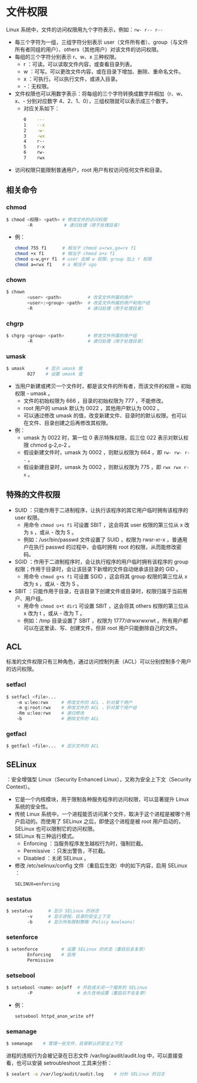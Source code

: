 # 文件权限

Linux 系统中，文件的访问权限用九个字符表示，例如：`rw- r-- r--`
- 每三个字符为一组，三组字符分别表示 user（文件所有者）、group（与文件所有者同组的用户）、others（其他用户）对该文件的访问权限。
- 每组的三个字符分别表示 r、w、x 三种权限。
  - r ：可读。可以读取文件内容，或查看目录列表。
  - w ：可写。可以更改文件内容，或在目录下增加、删除、重命名文件。
  - x ：可执行。可以执行文件，或进入目录。
  - -：无权限。
- 文件权限也可以用数字表示：将每组的三个字符转换成数字并相加（r、w、x、- 分别对应数字 4、2、1、0），三组权限就可以表示成三个数字。
  - 对应关系如下：
    ```sh
    0    ---
    1    --x
    2    -w-
    3    -wx
    4    r--
    5    r-x
    6    rw-
    7    rwx
    ```
- 访问权限只能限制普通用户，root 用户有权访问任何文件和目录。

## 相关命令

### chmod

```sh
$ chmod <权限> <path> # 修改文件的访问权限
        -R            # 递归处理（用于处理目录）
```
- 例：
    ```sh
    chmod 755 f1      # 相当于 chmod u=rwx,go=rx f1
    chmod +x f1       # 相当于 chmod a+x f1
    chmod u-w,g+r f1  # user 去掉 w 权限，group 加上 r 权限
    chmod a=rwx f1    # a 相当于 ugo
    ```

### chown

```sh
$ chown
        <user> <path>          # 改变文件所属的用户
        <user>:<group> <path>  # 改变文件所属的用户和用户组
        -R                     # 递归处理（用于处理目录）
```

### chgrp

```sh
$ chgrp <group> <path>         # 修改文件所属的用户组
        -R                     # 递归处理（用于处理目录）
```

### umask

```sh
$ umask        # 显示 umask 值
        027    # 设置 umask 值
```
- 当用户新建或拷贝一个文件时，都是该文件的所有者，而该文件的权限 = 初始权限 - umask 。
  - 文件的初始权限为 666 ，目录的初始权限为 777 ，不能修改。
  - root 用户的 umask 默认为 0022 ，其他用户默认为 0002 。
  - 可以通过修改 umask 的值，改变新建文件、目录时的默认权限。也可以在文件、目录创建之后再修改其权限。
- 例：
  - umask 为 0022 时，第一位 0 表示特殊权限，后三位 022 表示对默认权限 chmod g-2,o-2 。
  - 假设新建文件时，umask 为 0002 ，则默认权限为 664 ，即 `rw- rw- r--` 。
  - 假设新建目录时，umask 为 0002 ，则默认权限为 775 ，即 `rwx rwx r-x` 。

## 特殊的文件权限

- SUID ：只能作用于二进制程序，让执行该程序的其它用户临时拥有该程序的 user 权限。
  - 用命令 `chmod u+s f1` 可设置 SBIT ，这会将其 user 权限的第三位从 x 改为 s ，或从 - 改为 S 。
  - 例如：/usr/bin/passwd 文件设置了 SUID ，权限为 rwsr-xr-x ，普通用户在执行 passwd 的过程中，会临时拥有 root 的权限，从而能修改密码。
- SGID ：作用于二进制程序时，会让执行程序的用户临时拥有该程序的 group 权限；作用于目录时，会让该目录下新增的文件自动继承该目录的 GID 。
  - 用命令 `chmod g+s f1` 可设置 SGID ，这会将其 group 权限的第三位从 x 改为 s ，或从 - 改为 S 。
- SBIT ：只能作用于目录，在该目录下创建文件或目录时，权限归属于当前用户、用户组。
  - 用命令 `chmod o+t dir1` 可设置 SBIT ，这会将其 others 权限的第三位从 x 改为 t ，或从 - 改为 T 。
  - 例如：/tmp 目录设置了 SBIT ，权限为 1777/drwxrwxrwt 。所有用户都可以在这里读、写、创建文件，但非 root 用户只能删除自己的文件。

## ACL

标准的文件权限只有三种角色，通过访问控制列表（ACL）可以分别控制多个用户的访问权限。

### setfacl

```sh
$ setfacl <file>...
    -m u:leo:rwx     # 修改文件的 ACL ，针对某个用户
    -m g:root:rwx    # 修改文件的 ACL ，针对某个用户组
    -Rm u:leo:rwx    # 递归修改
    -b               # 删除文件的 ACL
```

### getfacl

```sh
$ getfacl <file>...  # 显示文件的 ACL
```

## SELinux

：安全增强型 Linux（Security Enhanced Linux），又称为安全上下文（Security Context）。
- 它是一个内核模块，用于限制各种服务程序的访问权限，可以显著提升 Linux 系统的安全性。
- 传统 Linux 系统中，一个进程能否访问某个文件，取决于这个进程是被哪个用户启动的。而使用了 SELinux 之后，即使这个进程是被 root 用户启动的，SELinux 也可以限制它的访问权限。
- SELinux 有三种运行模式。
  - Enforcing ：当服务程序发生越权行为时，强制拦截。
  - Permissive ：只发出警告，不拦截。
  - Disabled ：关闭 SELinux 。
- 修改 /etc/selinux/config 文件（重启后生效）中的如下内容，启用 SELinux ：
    ```
    SELINUX=enforcing
    ```

### sestatus

```sh
$ sestatus      # 显示 SELinux 的状态
        -v      # 显示进程、目录的安全上下文
        -b      # 显示所有限制策略（Policy booleans）
```

### setenforce

```sh
$ setenforce         # 设置 SELinux 的状态（重启后会复原）
        Enforcing    # 启用
        Permissive
```

### setsebool

```sh
$ setsebool <name> on|off  # 开启或关闭一个服务的 SELinux
        -P                 # 永久性地设置（重启后不会复原）
```
- 例：
    ```sh
    setsebool httpd_anon_write off
    ```

### semanage

```sh
$ semanage    # 管理一些文件、目录默认的安全上下文
```

进程的违规行为会被记录在日志文件 /var/log/audit/audit.log 中，可以直接查看，也可以安装 setroubleshoot 工具来分析：
```sh
$ sealert -a /var/log/audit/audit.log    # 分析 SELinux 的日志
```
